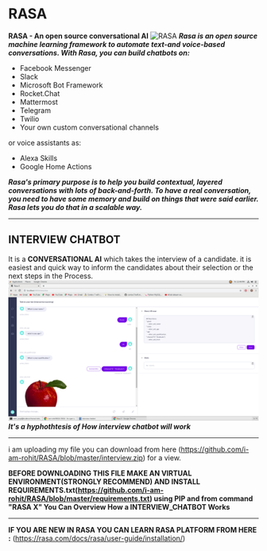 # RASA
**RASA - An open source conversational AI**
![RASA](https://berlinstartupjobs.com/wp-content/uploads/rasa_logo_banner.png)
 _**Rasa is an open source machine learning framework to automate text-and voice-based conversations. With Rasa, you can build chatbots on:**_
- Facebook Messenger
- Slack
- Microsoft Bot Framework
- Rocket.Chat
- Mattermost
- Telegram
- Twilio
- Your own custom conversational channels

or voice assistants as:

- Alexa Skills
- Google Home Actions

***Rasa's primary purpose is to help you build contextual, layered conversations with lots of back-and-forth. To have a real conversation, you need to have some memory and build on things that were said earlier. Rasa lets you do that in a scalable way.***
___
## INTERVIEW CHATBOT

It is a **CONVERSATIONAL AI** which takes the  interview of a candidate. it is easiest and quick way to inform the candidates about their selection or the next steps in the Process.  
![jpg](https://github.com/i-am-rohit/RASA/blob/master/images/Screenshot%20from%202019-11-08%2012-44-27.png?raw=true)
***It's a hyphothtesis of How interview chatbot will work***

___

i am uploading my file you can download from here (https://github.com/i-am-rohit/RASA/blob/master/interview.zip) for a view.

**BEFORE DOWNLOADING THIS FILE MAKE AN VIRTUAL ENVIRONMENT(STRONGLY RECOMMEND) AND INSTALL REQUIREMENTS.txt(https://github.com/i-am-rohit/RASA/blob/master/requirements.txt) using PIP and from command "RASA X" You Can Overview How a INTERVIEW_CHATBOT Works**

___
**IF YOU ARE NEW IN RASA YOU CAN LEARN RASA PLATFORM FROM HERE :** (https://rasa.com/docs/rasa/user-guide/installation/)
